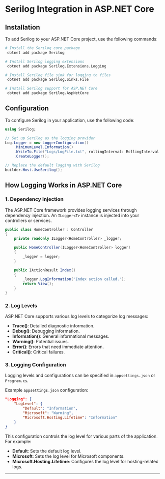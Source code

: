 # Serilog Integration in ASP.NET Core

## Installation
To add Serilog to your ASP.NET Core project, use the following commands:

```bash
# Install the Serilog core package
 dotnet add package Serilog

# Install Serilog logging extensions
 dotnet add package Serilog.Extensions.Logging

# Install Serilog file sink for logging to files
 dotnet add package Serilog.Sinks.File

# Install Serilog support for ASP.NET Core
 dotnet add package Serilog.AspNetCore
```

## Configuration
To configure Serilog in your application, use the following code:

```csharp
using Serilog;

// Set up Serilog as the logging provider
Log.Logger = new LoggerConfiguration()
    .MinimumLevel.Information()
    .WriteTo.File("Logs/LogFile.txt", rollingInterval: RollingInterval.Day)
    .CreateLogger();

// Replace the default logging with Serilog
builder.Host.UseSerilog();
```

## How Logging Works in ASP.NET Core

### 1. Dependency Injection
The ASP.NET Core framework provides logging services through dependency injection. An `ILogger<T>` instance is injected into your controllers or services.

```csharp
public class HomeController : Controller
{
    private readonly ILogger<HomeController> _logger;

    public HomeController(ILogger<HomeController> logger)
    {
        _logger = logger;
    }

    public IActionResult Index()
    {
        _logger.LogInformation("Index action called.");
        return View();
    }
}
```

### 2. Log Levels
ASP.NET Core supports various log levels to categorize log messages:

- **Trace()**: Detailed diagnostic information.
- **Debug()**: Debugging information.
- **Information()**: General informational messages.
- **Warning()**: Potential issues.
- **Error()**: Errors that need immediate attention.
- **Critical()**: Critical failures.

### 3. Logging Configuration
Logging levels and configurations can be specified in `appsettings.json` or `Program.cs`.

Example `appsettings.json` configuration:

```json
"Logging": {
    "LogLevel": {
        "Default": "Information",
        "Microsoft": "Warning",
        "Microsoft.Hosting.Lifetime": "Information"
    }
}
```

This configuration controls the log level for various parts of the application. For example:
- **Default**: Sets the default log level.
- **Microsoft**: Sets the log level for Microsoft components.
- **Microsoft.Hosting.Lifetime**: Configures the log level for hosting-related logs.

---